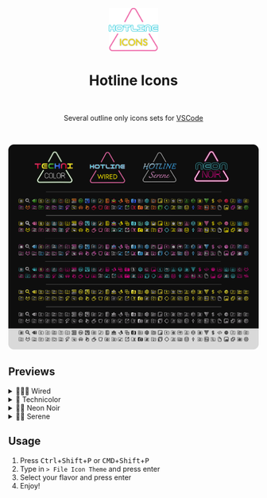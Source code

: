 <p align="center">
  <img src="assets/hotline_logo.png" width="100" alt="Logo"/><br/>
</p>

<h1 align="center">Hotline Icons</h1><br/>
<p align="center">Several outline only icons sets for <a href="https://code.visualstudio.com/">VSCode</a></p><br/>


![group_preview](assets/group_preview.png)

## Previews

<details>
<summary>🩷💙💛 Wired</summary>
  <img src="assets/wired_set.png" alt="Wired icon set"/>
</details>
<details>
<summary>🌈 Technicolor</summary>
  <img src="assets/techni_set.png" alt="Wired icon set"/>
</details>
<details>
<summary>💜💙 Neon Noir</summary>
  <img src="assets/neon_noir_set.png" alt="Wired icon set"/>
</details>
<details>
<summary>🩵🌸 Serene</summary>
  <img src="assets/serene_set.png" alt="Wired icon set"/>
</details>

## Usage

1. Press <kbd>Ctrl</kbd>+<kbd>Shift</kbd>+<kbd>P</kbd> or <kbd>CMD</kbd>+<kbd>Shift</kbd>+<kbd>P</kbd>
2. Type in `> File Icon Theme` and press enter
3. Select your flavor and press enter
4. Enjoy!
